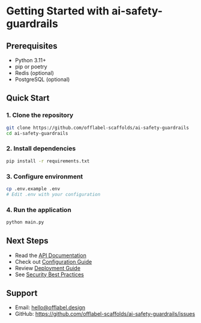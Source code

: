 # Getting Started with ai-safety-guardrails

## Prerequisites

- Python 3.11+
- pip or poetry
- Redis (optional)
- PostgreSQL (optional)

## Quick Start

### 1. Clone the repository

```bash
git clone https://github.com/offlabel-scaffolds/ai-safety-guardrails
cd ai-safety-guardrails
```

### 2. Install dependencies

```bash
pip install -r requirements.txt
```

### 3. Configure environment

```bash
cp .env.example .env
# Edit .env with your configuration
```

### 4. Run the application

```bash
python main.py
```

## Next Steps

- Read the [API Documentation](./api-reference.md)
- Check out [Configuration Guide](./configuration.md)
- Review [Deployment Guide](./deployment.md)
- See [Security Best Practices](./security.md)

## Support

- Email: hello@offlabel.design
- GitHub: https://github.com/offlabel-scaffolds/ai-safety-guardrails/issues
